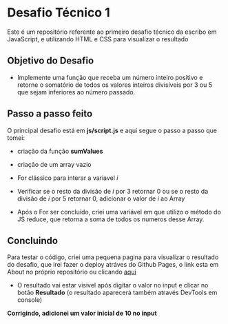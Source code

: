 # Desafio Técnico 1

Este é um repositório referente ao primeiro desafio técnico da escribo em JavaScript, e utilizando HTML e CSS para visualizar o resultado

## Objetivo do Desafio

- Implemente uma função que receba um número inteiro positivo e retorne o somatório de todos os valores inteiros divisíveis por 3 ou 5 que sejam inferiores ao número passado.

## Passo a passo feito

O principal desafio está em **js/script.js** e aqui segue o passo a passo que tomei:

- criação da função **sumValues**

- criação de um array vazio

- For clássico para interar a variavel *i*

- Verificar se o resto da divisão de *i* por 3 retornar 0 ou se o resto da divisão de *i* por 5 retornar 0, adicionar o valor de *i* ao Array

- Após o For ser concluído, criei uma variável em que utilizo o método do JS reduce, que retorna a soma de todos os numeros desse Array.

## Concluindo

Para testar o código, criei uma pequena pagina para visualizar o resultado do desafio, que irei fazer o deploy atráves do Github Pages, o link esta em About no próprio repositório ou clicando [aqui](https://ldantsc.github.io/desafio-tecnico-1-escribo/)

- O resultado vai estar visivel após digitar o valor no input e clicar no botão **Resultado** (o resultado aparecerá também através DevTools em console)

**Corrigindo, adicionei um valor inicial de 10 no input**